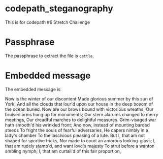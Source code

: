 # codepath_steganography
This is for codepath #6 Stretch Challenge

# Passphrase
The passphrase to extract the file is `cattle`.

# Embedded message
The embedded message is:

Now is the winter of our discontent
Made glorious summer by this sun of York;
And all the clouds that lour'd upon our house
In the deep bosom of the ocean buried.
Now are our brows bound with victorious wreaths;
Our bruised arms hung up for monuments;
Our stern alarums changed to merry meetings,
Our dreadful marches to delightful measures.
Grim-visaged war hath smooth'd his wrinkled front;
And now, instead of mounting barded steeds
To fright the souls of fearful adversaries,
He capers nimbly in a lady's chamber
To the lascivious pleasing of a lute.
But I, that am not shaped for sportive tricks,
Nor made to court an amorous looking-glass;
I, that am rudely stamp'd, and want love's majesty
To strut before a wanton ambling nymph;
I, that am curtail'd of this fair proportion,
